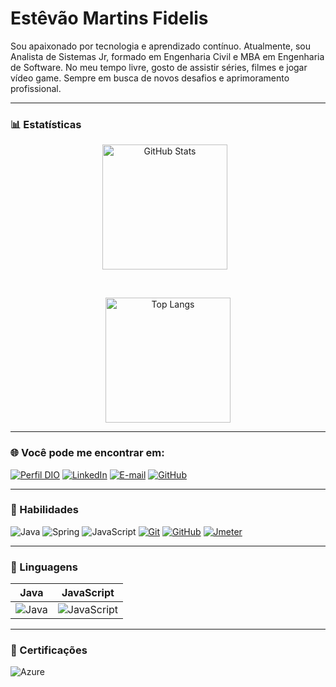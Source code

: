# Estêvão Martins Fidelis

Sou apaixonado por tecnologia e aprendizado contínuo. Atualmente, sou Analista de Sistemas Jr, formado em Engenharia Civil e MBA em Engenharia de Software. No meu tempo livre, gosto de assistir séries, filmes e jogar vídeo game. Sempre em busca de novos desafios e aprimoramento profissional.

---

### 📊 Estatísticas

<p align="center">
  <img 
    alt="GitHub Stats" 
    height="200" 
    style="padding-right: 10px;" 
    src="https://github-readme-stats.vercel.app/api?username=Estevao557&show_icons=true&theme=tokyonight&include_all_commits=true&locale=pt-br" 
  />
</p>

<br />

<p align="center">
  <img 
    alt="Top Langs" 
    height="200" 
    src="https://github-readme-stats.vercel.app/api/top-langs/?username=Estevao557&theme=tokyonight&layout=compact&custom_title=Tecnologias&langs_count=9" 
  />
</p>

---

### 🌐 Você pode me encontrar em:

[![Perfil DIO](https://img.shields.io/badge/-Meu%20Perfil%20na%20DIO-0077B5?style=for-the-badge&logo=gitbook&logoColor=white)](https://www.dio.me/users/rat871)
[![LinkedIn](https://img.shields.io/badge/linkedin-%230077B5.svg?style=for-the-badge&logo=linkedin&logoColor=white)](https://www.linkedin.com/in/estev%C3%A3o-martins-fidelis-687609150/)
[![E-mail](https://img.shields.io/badge/-Email-0077B5?style=for-the-badge&logo=microsoft-outlook&logoColor=white)](mailto:rat871@hotmail.com)
[![GitHub](https://img.shields.io/badge/GitHub-0077B5?style=for-the-badge&logo=github&logoColor=white)](https://github.com/Estevao557)

---

### 🧠 Habilidades

![Java](https://img.shields.io/badge/Java-%23000000.svg??style=for-the-badge&logo=openjdk&logoColor=white)
![Spring](https://img.shields.io/badge/spring-%236DB33F.svg?style=for-the-badge&logo=spring&logoColor=white)
![JavaScript](https://img.shields.io/badge/JavaScript-000?style=for-the-badge&logo=javascript&logoColor=30A3DC)
[![Git](https://img.shields.io/badge/Git-000?style=for-the-badge&logo=git&logoColor=E94D5F)](https://git-scm.com/doc)
[![GitHub](https://img.shields.io/badge/GitHub-000?style=for-the-badge&logo=github&logoColor=30A3DC)](https://docs.github.com/)
[![Jmeter](https://img.shields.io/static/v1?style=for-the-badge&message=Apache+JMeter&color=D22128&logo=Apache+JMeter&logoColor=FFFFFF&label=)](https://jmeter.apache.org/usermanual/index.html)

---

### 🧾 Linguagens

| Java | JavaScript |
|------|------------|
| ![Java](https://img.shields.io/badge/Java-ED8B00?style=for-the-badge&logo=openjdk&logoColor=white) | ![JavaScript](https://img.shields.io/badge/JavaScript-000?style=for-the-badge&logo=javascript) |

---

### 📜 Certificações

![Azure](https://img.shields.io/badge/azure-%230072C6.svg?style=for-the-badge&logo=microsoftazure&logoColor=white)
